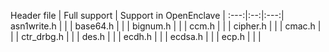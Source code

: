 Header file | Full support | Support in OpenEnclave | :---:|:--:|:---:|
asn1write.h | | |
base64.h | | |
bignum.h | | |
ccm.h | | |
cipher.h | | |
cmac.h | | |
ctr_drbg.h | | |
des.h | | |
ecdh.h | | |
ecdsa.h | | |
ecp.h | | |
